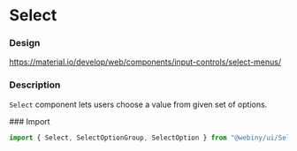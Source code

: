 # Select

### Design

<a href="https://material.io/develop/web/components/input-controls/select-menus/" target="_blank">https://material.io/develop/web/components/input-controls/select-menus/</a>

### Description

`Select` component lets users choose a value from given set of options.

### Import

```js
import { Select, SelectOptionGroup, SelectOption } from "@webiny/ui/Select";
```
